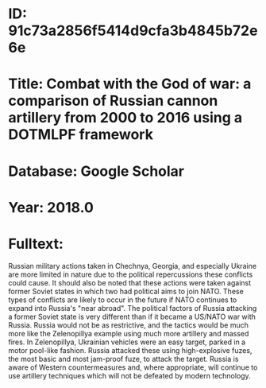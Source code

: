 # ID: 91c73a2856f5414d9cfa3b4845b72e6e
# Title: Combat with the God of war: a comparison of Russian cannon artillery from 2000 to 2016 using a DOTMLPF framework
# Database: Google Scholar
# Year: 2018.0
# Fulltext:
Russian military actions taken in Chechnya, Georgia, and especially Ukraine are more limited in nature due to the political repercussions these conflicts could cause.
It should also be noted that these actions were taken against former Soviet states in which two had political aims to join NATO.
These types of conflicts are likely to occur in the future if NATO continues to expand into Russia's "near abroad".
The political factors of Russia attacking a former Soviet state is very different than if it became a US/NATO war with Russia.
Russia would not be as restrictive, and the tactics would be much more like the Zelenopillya example using much more artillery and massed fires.
In Zelenopillya, Ukrainian vehicles were an easy target, parked in a motor pool-like fashion.
Russia attacked these using high-explosive fuzes, the most basic and most jam-proof fuze, to attack the target.
Russia is aware of Western countermeasures and, where appropriate, will continue to use artillery techniques which will not be defeated by modern technology.